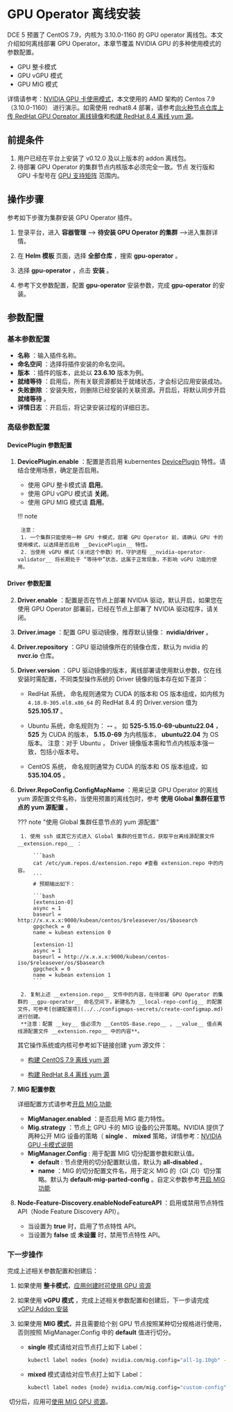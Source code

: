 # GPU Operator 离线安装

DCE 5 预置了 CentOS 7.9，内核为 3.10.0-1160 的 GPU operator 离线包。本文介绍如何离线部署 GPU Operator。本章节覆盖 NVIDIA GPU 的多种使用模式的参数配置。

- GPU 整卡模式
- GPU vGPU 模式
- GPU MIG 模式

详情请参考：[NVIDIA GPU 卡使用模式](index.md)，本文使用的 AMD 架构的 Centos 7.9 （3.10.0-1160） 进行演示。如需使用 redhat8.4 部署，请参考[向火种节点仓库上传 RedHat GPU Opreator 离线镜像](./push_image_to_repo.md)和[构建 RedHat 8.4 离线 yum 源](./upgrade_yum_source_redhat8_4.md)。

## 前提条件

1. 用户已经在平台上安装了 v0.12.0 及以上版本的 addon 离线包。
2. 待部署 GPU Operator 的集群节点内核版本必须完全一致。节点 发行版和 GPU 卡型号在 [GPU 支持矩阵](../gpu_matrix.md) 范围内。

## 操作步骤

参考如下步骤为集群安装 GPU Operator 插件。

1. 登录平台，进入 __容器管理__ --> __待安装 GPU Operator 的集群__ -->进入集群详情。

2. 在 __Helm 模板__ 页面，选择 __全部仓库__ ，搜索 __gpu-operator__ 。

3. 选择 __gpu-operator__ ，点击 __安装__ 。

4. 参考下文参数配置，配置 __gpu-operator__ 安装参数，完成 __gpu-operator__ 的安装。

## 参数配置

### 基本参数配置

- __名称__ ：输入插件名称。
- __命名空间__ ：选择将插件安装的命名空间。
- __版本__ ：插件的版本，此处以 __23.6.10__ 版本为例。
- __就绪等待__ ：启用后，所有关联资源都处于就绪状态，才会标记应用安装成功。
- __失败删除__ ：安装失败，则删除已经安装的关联资源。开启后，将默认同步开启 __就绪等待__ 。
- __详情日志__ ：开启后，将记录安装过程的详细日志。

### 高级参数配置

#### DevicePlugin 参数配置

1. __DevicePlugin.enable__ ：配置是否启用 kubernentes [DevicePlugin](https://kubernetes.io/docs/concepts/extend-kubernetes/compute-storage-net/device-plugins/) 特性。请结合使用场景，确定是否启用。

    - 使用 GPU 整卡模式请 **启用**。
    - 使用 GPU vGPU 模式请 **关闭**。
    - 使用 GPU MIG 模式请 **启用**。

    !!! note

        注意：
        1. 一个集群只能使用一种 GPU 卡模式，部署 GPU Operator 前，请确认 GPU 卡的使用模式，以选择是否启用 __DevicePlugin__ 特性。
        2. 当使用 vGPU 模式（关闭这个参数）时，守护进程 __nvidia-operator-validator__ 将长期处于 “等待中”状态，这属于正常现象，不影响 vGPU 功能的使用。

#### Driver 参数配置

2. __Driver.enable__ ：配置是否在节点上部署 NVIDIA 驱动，默认开启，如果您在使用 GPU Operator 部署前，已经在节点上部署了 NVIDIA 驱动程序，请关闭。

3. __Driver.image__ ：配置 GPU 驱动镜像，推荐默认镜像： __nvidia/driver__ 。

4. __Driver.repository__ ：GPU 驱动镜像所在的镜像仓库，默认为 nvidia 的 __nvcr.io__ 仓库。

5. __Driver.version__ ：GPU 驱动镜像的版本，离线部署请使用默认参数，仅在线安装时需配置，不同类型操作系统的 Driver 镜像的版本存在如下差异：

    - RedHat 系统， 命名规则通常为 CUDA 的版本和 OS 版本组成，如内核为 `4.18.0-305.el8.x86_64` 的 RedHat 8.4 的 Driver.version 值为 __525.105.17__ 。
    - Ubuntu 系统，命名规则为： __<driver-branch>-<linux-kernel-version>-<os-tag>__ 。
    如 __525-5.15.0-69-ubuntu22.04__ ， __525__ 为 CUDA 的版本， __5.15.0-69__ 为内核版本， __ubuntu22.04__ 为 OS 版本。
    注意：对于 Ubuntu ， Driver 镜像版本需和节点内核版本强一致，包括小版本号。

    - CentOS 系统， 命名规则通常为 CUDA 的版本和 OS 版本组成，如 __535.104.05__ 。

6. __Driver.RepoConfig.ConfigMapName__ ：用来记录 GPU Operator 的离线 yum 源配置文件名称，当使用预置的离线包时，参考 __使用 Global 集群任意节点的 yum 源配置__ 。

    ??? note "使用 Global 集群任意节点的 yum 源配置"

        1. 使用 ssh 或其它方式进入 Global 集群的任意节点，获取平台离线源配置文件 __extension.repo__ ：
    
            ```bash
            cat /etc/yum.repos.d/extension.repo #查看 extension.repo 中的内容。
            ```
            # 预期输出如下：
    
            ```bash
            [extension-0]
            async = 1
            baseurl = http://x.x.x.x:9000/kubean/centos/$releasever/os/$basearch
            gpgcheck = 0
            name = kubean extension 0
    
            [extension-1]
            async = 1
            baseurl = http://x.x.x.x:9000/kubean/centos-iso/$releasever/os/$basearch
            gpgcheck = 0
            name = kubean extension 1
            ```
    
        2. 复制上述 __extension.repo__ 文件中的内容，在待部署 GPU Operator 的集群的 __gpu-operator__ 命名空间下，新建名为 __local-repo-config__ 的配置文件，可参考[创建配置项](../../configmaps-secrets/create-configmap.md)进行创建。
        **注意：配置 __key__ 值必须为 __CentOS-Base.repo__ , __value__ 值点离线源配置文件 __extension.repo__ 中的内容**。

    其它操作系统或内核可参考如下链接创建 yum 源文件：
    - [构建 CentOS 7.9 离线 yum 源](./Upgrade_yum_source_of_preset_offline_package.md)

    - [构建 RedHat 8.4 离线 yum 源](./upgrade_yum_source_redhat_8.4.md)

7. **MIG 配置参数**

    详细配置方式请参考[开启 MIG 功能](mig/create_mig.md)

    - __MigManager.enabled__ ：是否启用 MIG 能力特性。
    - __Mig.strategy__ ：节点上 GPU 卡的 MIG 设备的公开策略。NVIDIA 提供了两种公开 MIG 设备的策略（ __single__ 、 __mixed__ 策略，详情参考：[NVIDIA GPU 卡模式说明](index.md)
    - __MigManager.Config__ : 用于配置 MIG 切分配置参数和默认值。
        - __default__ : 节点使用的切分配置默认值，默认为 __all-disabled__ 。
        - __name__ ：MIG 的切分配置文件名，用于定义 MIG 的（GI ,CI）切分策略。默认为 __default-mig-parted-config__ 。自定义参数参考[开启 MIG 功能](mig/create_mig.md)

8. __Node-Feature-Discovery.enableNodeFeatureAPI__ ：启用或禁用节点特性 API（Node Feature Discovery API）。

     - 当设置为 __true__ 时，启用了节点特性 API。
     - 当设置为 __false__ 或 __未设置__ 时，禁用节点特性 API。

### 下一步操作

完成上述相关参数配置和创建后：

1. 如果使用 **整卡模式**，[应用创建时可使用 GPU 资源](full_gpu_userguide.md)

2. 如果使用 **vGPU 模式** ，完成上述相关参数配置和创建后，下一步请完成 [vGPU Addon 安装](vgpu/vgpu_addon.md)

3. 如果使用 **MIG 模式**，并且需要给个别 GPU 节点按照某种切分规格进行使用，否则按照 MigManager.Config 中的 __default__ 值进行切分。

    - **single** 模式请给对应节点打上如下 Label：

        ```sh
        kubectl label nodes {node} nvidia.com/mig.config="all-1g.10gb" --overwrite
        ```

    - **mixed** 模式请给对应节点打上如下 Label：

        ```sh
        kubectl label nodes {node} nvidia.com/mig.config="custom-config" --overwrite
        ```

​    切分后，应用可[使用 MIG GPU 资源](mig/mig_usage.md)。
